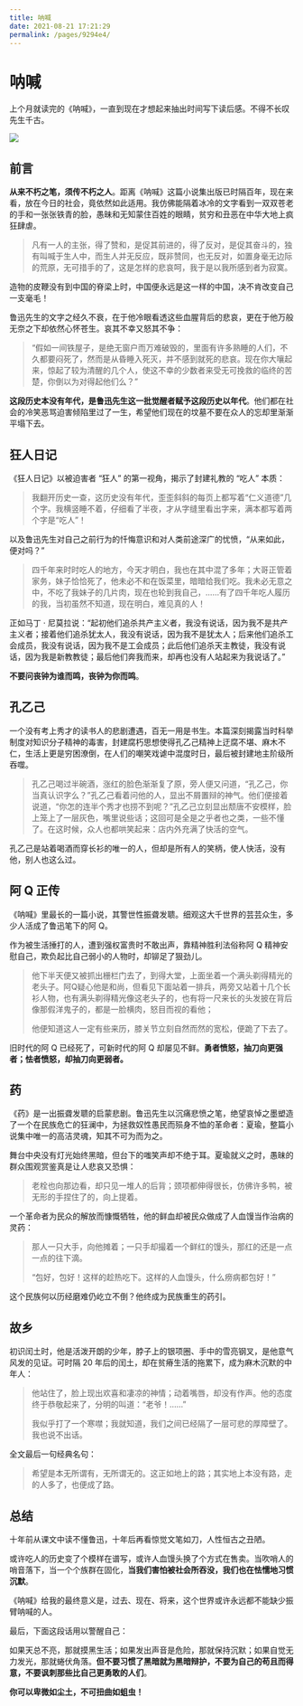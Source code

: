 ```yaml
---
title: 呐喊
date: 2021-08-21 17:21:29
permalink: /pages/9294e4/
---
```

# 呐喊

上个月就读完的《呐喊》，一直到现在才想起来抽出时间写下读后感。不得不长叹先生千古。

![](https://gitee.com/veal98/images/raw/master/img/20220320190901.png)

## 前言

**从来不朽之笔，须传不朽之人**。距离《呐喊》这篇小说集出版已时隔百年，现在来看，放在今日的社会，竟依然如此适用。我仿佛能隔着冰冷的文字看到一双双苍老的手和一张张铁青的脸，愚昧和无知蒙住百姓的眼睛，贫穷和丑恶在中华大地上疯狂肆虐。

> 凡有一人的主张，得了赞和，是促其前进的，得了反对，是促其奋斗的，独有叫喊于生人中，而生人并无反应，既非赞同，也无反对，如置身毫无边际的荒原，无可措手的了，这是怎样的悲哀呵，我于是以我所感到者为寂寞。

造物的皮鞭没有到中国的脊梁上时，中国便永远是这一样的中国，决不肯改变自己一支毫毛！

鲁迅先生的文字之经久不衰，在于他冷眼看透这些血腥背后的悲哀，更在于他万般无奈之下却依然心怀苍生。哀其不幸又怒其不争：

> “假如一间铁屋子，是绝无窗户而万难破毁的，里面有许多熟睡的人们，不久都要闷死了，然而是从昏睡入死灭，并不感到就死的悲哀。现在你大嚷起来，惊起了较为清醒的几个人，使这不幸的少数者来受无可挽救的临终的苦楚，你倒以为对得起他们么？”

**这段历史本没有年代，是鲁迅先生这一批觉醒者赋予这段历史以年代**。他们都在社会的冷笑恶骂迫害倾陷里过了一生，希望他们现在的坟墓不要在众人的忘却里渐渐平塌下去。

## 狂人日记

《狂人日记》以被迫害者 “狂人” 的第一视角，揭示了封建礼教的 “吃人” 本质：

> 我翻开历史一查，这历史没有年代，歪歪斜斜的每页上都写着“仁义道德”几个字。我横竖睡不着，仔细看了半夜，才从字缝里看出字来，满本都写着两个字是“吃人”！

以及鲁迅先生对自己之前行为的忏悔意识和对人类前途深广的忧愤，“从来如此，便对吗？”

> 四千年来时时吃人的地方，今天才明白，我也在其中混了多年；大哥正管着家务，妹子恰恰死了，他未必不和在饭菜里，暗暗给我们吃。我未必无意之中，不吃了我妹子的几片肉，现在也轮到我自己，……有了四千年吃人履历的我，当初虽然不知道，现在明白，难见真的人！

正如马丁 · 尼莫拉说：“起初他们追杀共产主义者，我没有说话，因为我不是共产主义者；接着他们追杀犹太人，我没有说话，因为我不是犹太人；后来他们追杀工会成员，我没有说话，因为我不是工会成员；此后他们追杀天主教徒，我没有说话，因为我是新教教徒；最后他们奔我而来，却再也没有人站起来为我说话了。”

**不要问丧钟为谁而鸣，丧钟为你而鸣**。

## 孔乙己

一个没有考上秀才的读书人的悲剧遭遇，百无一用是书生。本篇深刻揭露当时科举制度对知识分子精神的毒害，封建腐朽思想使得孔乙己精神上迂腐不堪、麻木不仁，生活上更是穷困潦倒，在人们的嘲笑戏谑中混度时日，最后被封建地主阶级所吞噬。

> 孔乙己喝过半碗酒，涨红的脸色渐渐复了原，旁人便又问道，“孔乙己，你当真认识字么？”孔乙己看着问他的人，显出不屑置辩的神气。他们便接着说道，“你怎的连半个秀才也捞不到呢？”孔乙己立刻显出颓唐不安模样，脸上笼上了一层灰色，嘴里说些话；这回可是全是之乎者也之类，一些不懂了。在这时候，众人也都哄笑起来：店内外充满了快活的空气。

孔乙己是站着喝酒而穿长衫的唯一的人，但却是所有人的笑柄，使人快活，没有他，别人也这么过。

## 阿 Q 正传

《呐喊》里最长的一篇小说，其警世性振聋发聩。细观这大千世界的芸芸众生，多少人活成了鲁迅笔下的阿 Q。

作为被生活捶打的人，遭到强权富贵时不敢出声，靠精神胜利法俗称阿 Q 精神安慰自己，欺负起比自己弱小的人物时，却铆足了狠劲儿。

> 他下半天便又被抓出栅栏门去了，到得大堂，上面坐着一个满头剃得精光的老头子。阿Q疑心他是和尚，但看见下面站着一排兵，两旁又站着十几个长衫人物，也有满头剃得精光像这老头子的，也有将一尺来长的头发披在背后像那假洋鬼子的，都是一脸横肉，怒目而视的看他；
>
> 他便知道这人一定有些来历，膝关节立刻自然而然的宽松，便跪了下去了。

旧时代的阿 Q 已经死了，可新时代的阿 Q 却屡见不鲜。**勇者愤怒，抽刀向更强者；怯者愤怒，却抽刀向更弱者。**

## 药

《药》是一出振聋发聩的启蒙悲剧。鲁迅先生以沉痛悲愤之笔，绝望哀悼之墨塑造了一个在民族危亡的狂澜中，为拯救奴性愚民而殒身不恤的革命者：夏瑜，整篇小说集中唯一的高洁灵魂，知其不可为而为之。

舞台中央没有灯光始终黑暗，但台下的嗤笑声却不绝于耳。夏瑜就义之时，愚昧的群众围观赏鉴真是让人悲哀又恐惧：

> 老栓也向那边看，却只见一堆人的后背；颈项都伸得很长，仿佛许多鸭，被无形的手捏住了的，向上提着。

一个革命者为民众的解放而慷慨牺牲，他的鲜血却被民众做成了人血馒当作治病的灵药：

> 那人一只大手，向他摊着；一只手却撮着一个鲜红的馒头，那红的还是一点一点的往下滴。
>
> “包好，包好！这样的趁热吃下。这样的人血馒头，什么痨病都包好！”

这个民族何以历经磨难仍屹立不倒？他终成为民族重生的药引。

## 故乡

初识闰土时，他是活泼开朗的少年，脖子上的银项圈、手中的雪亮钢叉，是他意气风发的见证。可时隔 20 年后的闰土，却在贫瘠生活的拖累下，成为麻木沉默的中年人：

> 他站住了，脸上现出欢喜和凄凉的神情；动着嘴唇，却没有作声。他的态度终于恭敬起来了，分明的叫道：“老爷！……”
>
> 我似乎打了一个寒噤；我就知道，我们之间已经隔了一层可悲的厚障壁了。我也说不出话。

全文最后一句经典名句：

> 希望是本无所谓有，无所谓无的。这正如地上的路；其实地上本没有路，走的人多了，也便成了路。

## 总结

十年前从课文中读不懂鲁迅，十年后再看惊觉文笔如刀，人性恒古之丑陋。

或许吃人的历史变了个模样在谱写，或许人血馒头换了个方式在售卖。当吹哨人的哨音落下，当一个个族群在固化，**当我们害怕被社会所吞没，我们也在怯懦地习惯沉默**。

《呐喊》给我的最终意义是，过去、现在、将来，这个世界或许永远都不能缺少振臂呐喊的人。

最后，下面这段话用以警醒自己：

如果天总不亮，那就摸黑生活；如果发出声音是危险，那就保持沉默；如果自觉无力发光，那就蜷伏角落。**但不要习惯了黑暗就为黑暗辩护，不要为自己的苟且而得意，不要讽刺那些比自己更勇敢的人们**。

**你可以卑微如尘土，不可扭曲如蛆虫！**